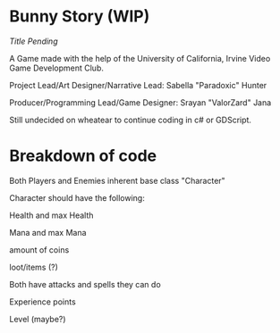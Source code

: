 # Bunny Story (WIP)

*Title Pending*

A Game made with the help of the University of California, Irvine Video Game Development Club.

Project Lead/Art Designer/Narrative Lead: Sabella "Paradoxic" Hunter

Producer/Programming Lead/Game Designer: Srayan "ValorZard" Jana

Still undecided on wheatear to continue coding in c# or GDScript.



# Breakdown of code



Both Players and Enemies inherent base class "Character"



Character should have the following:

Health and max Health

Mana and max Mana

amount of coins 

loot/items (?)

Both have attacks and spells they can do

Experience points

Level (maybe?)